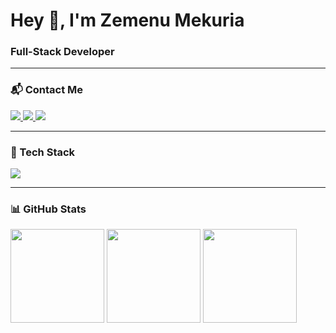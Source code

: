 <h1 align="left">Hey 👋, I'm Zemenu Mekuria</h1>
<h3 align="left">Full-Stack Developer</h3>

---

### 📬 Contact Me
<p align="left">
  <a href="mailto:zemenumekiria@gmail.com">
    <img src="https://img.shields.io/badge/Email-D14836?style=for-the-badge&logo=gmail&logoColor=white" />
  </a>
  <a href="https://linkedin.com/in/zemenu-mekuria-1119b224a">
    <img src="https://img.shields.io/badge/LinkedIn-0077B5?style=for-the-badge&logo=linkedin&logoColor=white" />
  </a>
  <a href="https://www.leetcode.com/Teklemekuria">
    <img src="https://img.shields.io/badge/LeetCode-FFA116?style=for-the-badge&logo=leetcode&logoColor=white" />
  </a>
</p>

---

### 🚀 Tech Stack
<p align="left">
  <img src="https://skillicons.dev/icons?i=js,ts,react,nextjs,nodejs,nestjs,express,postgres,mysql,mongodb,prisma,git,linux,tailwind,docker,redux,graphql,flask,python" />
</p>

---

### 📊 GitHub Stats
<p align="left">
  <img src="https://github-readme-stats.vercel.app/api?username=teklez&show_icons=true&theme=radical&hide=issues" height="150" />
  <img src="https://github-readme-streak-stats.herokuapp.com/?user=teklez&theme=radical" height="150" />
  <img src="https://github-readme-stats.vercel.app/api/top-langs?username=teklez&layout=compact&theme=radical" height="150" />
</p>
